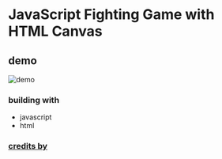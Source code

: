 # JavaScript Fighting Game with HTML Canvas

## demo
![demo]()

### building with
- javascript 
- html

### [credits by](https://www.youtube.com/watch?v=vyqbNFMDRGQ&t=111s)
